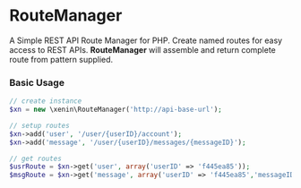 # RouteManager

A Simple REST API Route Manager for PHP. Create named routes for easy access to REST APIs. **RouteManager** will assemble and return complete route from pattern supplied.

### Basic Usage
```php
// create instance
$xn = new \xenin\RouteManager('http://api-base-url');

// setup routes
$xn->add('user', '/user/{userID}/account');
$xn->add('message', '/user/{userID}/messages/{messageID}');

// get routes
$usrRoute = $xn->get('user', array('userID' => 'f445ea85'));
$msgRoute = $xn->get('message', array('userID' => 'f445ea85','messageID' => 42));

```


